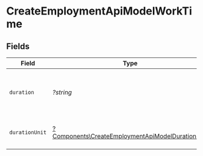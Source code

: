 # CreateEmploymentApiModelWorkTime


## Fields

| Field                                                                                                               | Type                                                                                                                | Required                                                                                                            | Description                                                                                                         | Example                                                                                                             |
| ------------------------------------------------------------------------------------------------------------------- | ------------------------------------------------------------------------------------------------------------------- | ------------------------------------------------------------------------------------------------------------------- | ------------------------------------------------------------------------------------------------------------------- | ------------------------------------------------------------------------------------------------------------------- |
| `duration`                                                                                                          | *?string*                                                                                                           | :heavy_minus_sign:                                                                                                  | The work time duration in ISO 8601 duration format                                                                  | P0Y0M0DT8H0M0S                                                                                                      |
| `durationUnit`                                                                                                      | [?Components\CreateEmploymentApiModelDurationUnit](../../Models/Components/CreateEmploymentApiModelDurationUnit.md) | :heavy_minus_sign:                                                                                                  | The duration unit of the work time                                                                                  | month                                                                                                               |